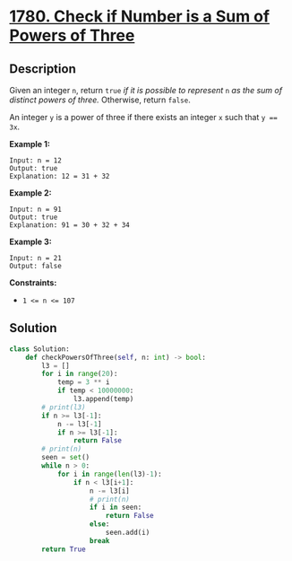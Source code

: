 # [1780. Check if Number is a Sum of Powers of Three](https://leetcode.com/problems/check-if-number-is-a-sum-of-powers-of-three/description/?envType=daily-question&envId=2025-03-04)


## Description


Given an integer `n`, return `true` *if it is possible to represent* `n` *as the sum of distinct powers of three.* Otherwise, return `false`.

An integer `y` is a power of three if there exists an integer `x` such that `y == 3x`.

**Example 1:**

```
Input: n = 12
Output: true
Explanation: 12 = 31 + 32
```

**Example 2:**

```
Input: n = 91
Output: true
Explanation: 91 = 30 + 32 + 34
```

**Example 3:**

```
Input: n = 21
Output: false

```

**Constraints:**

- `1 <= n <= 107`


## Solution

```python
class Solution:
    def checkPowersOfThree(self, n: int) -> bool:
        l3 = []
        for i in range(20):
            temp = 3 ** i
            if temp < 10000000:
                l3.append(temp)
        # print(l3)
        if n >= l3[-1]:
            n -= l3[-1]
            if n >= l3[-1]:
                return False
        # print(n)
        seen = set()
        while n > 0:
            for i in range(len(l3)-1):
                if n < l3[i+1]:
                    n -= l3[i]
                    # print(n)
                    if i in seen:
                        return False
                    else:
                        seen.add(i)
                    break
        return True
```


